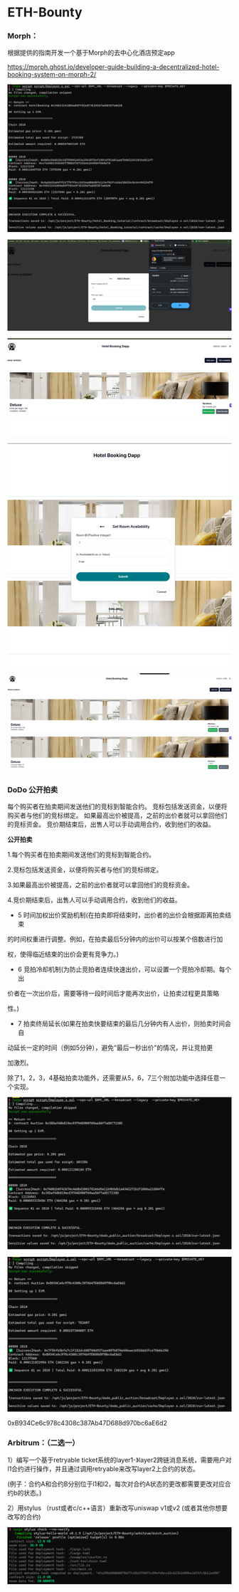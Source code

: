 # ETH-Bounty

### Morph：

根据提供的指南开发一个基于Morph的去中心化酒店预定app

https://morph.ghost.io/developer-guide-building-a-decentralized-hotel-booking-system-on-morph-2/

![](./morph_hotel_dapp/image1.jpg)

![](./morph_hotel_dapp/image2.png)

![](./morph_hotel_dapp/image3.png)

![](./morph_hotel_dapp/image4.png)

![](./morph_hotel_dapp/image5.png)

### DoDo 公开拍卖

每个购买者在拍卖期间发送他们的竞标到智能合约。 竞标包括发送资金，以便将购买者与他们的竞标绑定。 如果最高出价被提高，之前的出价者就可以拿回他们的竞标资金。 竞价期结束后，出售人可以手动调用合约，收到他们的收益。

**公开拍卖**

1.每个购买者在拍卖期间发送他们的竞标到智能合约。

2.竞标包括发送资金，以便将购买者与他们的竞标绑定。

3.如果最高出价被提高，之前的出价者就可以拿回他们的竞标资金。

4.竞价期结束后，出售人可以手动调用合约，收到他们的收益。

- 5 时间加权出价奖励机制(在拍卖即将结束时，出价者的出价会根据距离拍卖结束

的时间权重进行调整。例如，在拍卖最后5分钟内的出价可以按某个倍数进行加

权，使得临近结束的出价会更有竞争力。)

- 6 竞拍冷却机制(为防止竞拍者连续快速出价，可以设置一个竞拍冷却期。每个出

价者在一次出价后，需要等待一段时间后才能再次出价，让拍卖过程更具策略

性。)

- 7 拍卖终局延长(如果在拍卖快要结束的最后几分钟内有人出价，则拍卖时间会自

动延长一定的时间（例如5分钟），避免“最后一秒出价”的情况，并让竞拍更

加激烈。

除了1，2，3，4基础拍卖功能外，还需要从5，6，7三个附加功能中选择任意一个实现。

![](./dodo_public_auction/image1.png)

![](./dodo_public_auction/image2.png)

0xB934Ce6c978c4308c387Ab47D688d970bc6aE6d2

### Arbitrum：（二选一）

1）编写一个基于retryable ticket系统的layer1-》layer2跨链消息系统，需要用户对l1合约进行操作，并且通过调用retryable来改写layer2上合约的状态。

(例子：合约A和合约B分别位于l1和l2，每次对合约A状态的更改都需要更改对应合约b的状态。)

2）用stylus （rust或者c/c++语言）重新改写uniswap v1或v2 (或者其他你想要改写的合约)

![alt text](./arbitrum/image.png)

